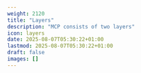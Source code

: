 ```yaml
---
weight: 2120
title: "Layers"
description: "MCP consists of two layers"
icon: layers
date: 2025-08-07T05:30:22+01:00
lastmod: 2025-08-07T05:30:22+01:00
draft: false
images: []
---
```


